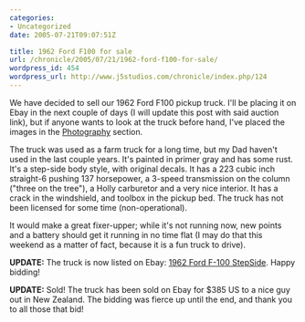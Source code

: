```yaml
--- 
categories:
- Uncategorized
date: 2005-07-21T09:07:51Z

title: 1962 Ford F100 for sale
url: /chronicle/2005/07/21/1962-ford-f100-for-sale/
wordpress_id: 454
wordpress_url: http://www.j5studios.com/chronicle/index.php/124
---
```


We have decided to sell our 1962 Ford F100 pickup truck.  I'll be placing it on Ebay in the next couple of days (I will update this post with said auction link), but if anyone wants to look at the truck before hand, I've placed the images in the <a href="photography/index.php/2005_07_21__1962_Ford_F100">Photography</a> section. 


The truck was used as a farm truck for a long time, but my Dad haven't used in the last couple years.  It's painted in primer gray and has some rust.  It's a step-side body style, with original decals.  It has a 223 cubic inch straight-6 pushing 137 horsepower, a 3-speed transmission on the column ("three on the tree"), a Holly carburetor and a very nice interior.  It has a crack in the windshield, and toolbox in the pickup bed.  The truck has not been licensed for some time (non-operational).


It would make a great fixer-upper; while it's not running now, new points and a battery should get it running in no time flat (I may do that this weekend as a matter of fact, because it is a fun truck to drive).


<b>UPDATE:</b> The truck is now listed on Ebay: <a href="http://cgi.ebay.com/ebaymotors/ws/eBayISAPI.dll?ViewItem&item=4564130399&rd=1&sspagename=STRK%3AMESE%3AIT&rd=1">1962 Ford F-100 StepSide</a>.  Happy bidding!


<b>UPDATE:</b> Sold!  The truck has been sold on Ebay for $385 US to a nice guy out in New Zealand.  The bidding was fierce up until the end, and thank you to all those that bid!

